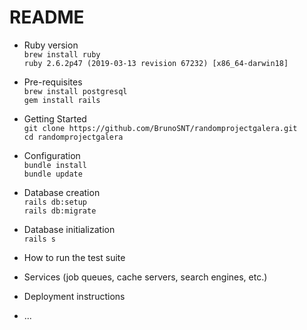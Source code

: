 # README

* Ruby version   
`brew install ruby`   
`ruby 2.6.2p47 (2019-03-13 revision 67232) [x86_64-darwin18]`   
* Pre-requisites   
`brew install postgresql`   
`gem install rails`

* Getting Started   
`git clone https://github.com/BrunoSNT/randomprojectgalera.git`   
`cd randomprojectgalera`   
   
* Configuration   
`bundle install`   
`bundle update`   
   
* Database creation   
`rails db:setup`   
`rails db:migrate`   
   
* Database initialization    
`rails s`   
* How to run the test suite  
   
* Services (job queues, cache servers, search engines, etc.)

* Deployment instructions

* ...
